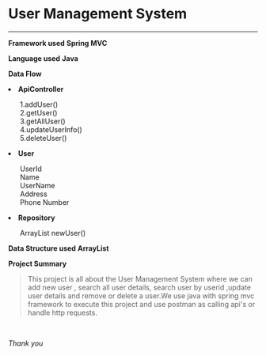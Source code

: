 <!--heading-->
# User Management System
---
<!-- Strong -->
**Framework used** **Spring MVC**
<!-- Strong -->
**Language used** **Java**
<!-- Strong -->
**Data Flow**
<li><b>ApiController</b>
</li>
<ul>
1.addUser() <br>
2.getUser() <br>
3.getAllUser() <br>
4.updateUserInfo() <br>
5.deleteUser() <br></ul>

<li><b>User</b></li>
<ul>
UserId <br>
Name <br>
UserName <br>
Address <br>
Phone Number <br>
</ul>
<li><b>Repository</b></li>
<ul>
ArrayList<User> newUser()
</ul>

<!-- Strong -->
**Data Structure used** **ArrayList**

<!-- Strong -->
**Project Summary**
<!--blockqoutes-->
>This project is all about the User Management System where we can add new user , search all user details, search user by userid ,update user details and remove or delete a user.We use java with spring mvc framework
>to execute this project and use postman as calling api's or handle http requests.
<br>

*Thank you*
